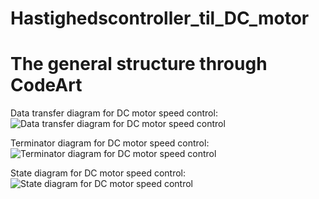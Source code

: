 # Hastighedscontroller_til_DC_motor



# The general structure through CodeArt

Data transfer diagram for DC motor speed control:
![Data transfer diagram for DC motor speed control](https://github.com/Gsvend20/Hastighedscontroller_til_DC_motor/blob/826ddc8f4f5aa6293cbb8604fff5ad0be8705ce0/CodeArt/diff_grams-Data_transfer_diagram.jpg)


Terminator diagram for DC motor speed control:
![Terminator diagram for DC motor speed control](https://github.com/Gsvend20/Hastighedscontroller_til_DC_motor/blob/826ddc8f4f5aa6293cbb8604fff5ad0be8705ce0/CodeArt/diff_grams-I_O_diagram,Terminator%20diagram.jpg)


State diagram for DC motor speed control:
![State diagram for DC motor speed control](https://github.com/Gsvend20/Hastighedscontroller_til_DC_motor/blob/826ddc8f4f5aa6293cbb8604fff5ad0be8705ce0/CodeArt/diff_grams-State%20Diagram%20for%20Motor%20controller.jpg)

